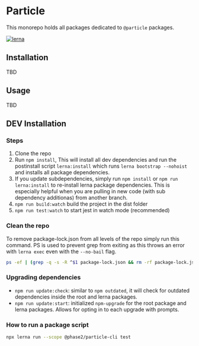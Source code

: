 # Particle

This monorepo holds all packages dedicated to `@particle` packages.

[![lerna](https://img.shields.io/badge/maintained%20with-lerna-cc00ff.svg)](https://lerna.js.org/)

## Installation

TBD

## Usage

TBD

## DEV Installation

### Steps

1. Clone the repo
1. Run `npm install`, This will install all dev dependencies and run the postinstall script `lerna:install` which runs `lerna bootstrap --nohoist` and installs all package dependencies.
1. If you update subdependencies, simply run `npm install` or `npm run lerna:install` to re-install lerna package dependencies. This is especially helpful when you are pulling in new code (with sub dependency additionas) from another branch.
1. `npm run build:watch` build the project in the dist folder
1. `npm run test:watch` to start jest in watch mode (recommended)

### Clean the repo

To remove package-lock.json from all levels of the repo simply run this command. PS is used to prevent grep from exiting as this throws an error with `lerna exec` even with the `--no-bail` flag.

```bash
ps -ef | (grep -q -s -R ^$1 package-lock.json && rm -rf package-lock.json) | { grep -v grep || true; }; lerna exec -- ps -ef | (grep -q -s -R ^$1 package-lock.json && rm -rf package-lock.json) | { grep -v grep || true; }
```

### Upgrading dependencies

- `npm run update:check`: similar to `npm outdated`, it will check for outdated dependencies inside the root and lerna packages.
- `npm run update:start`: initialized `npm-upgrade` for the root package and lerna packages. Allows for opting in to each upgrade with prompts.

### How to run a package script

```bash
npx lerna run --scope @phase2/particle-cli test
```
